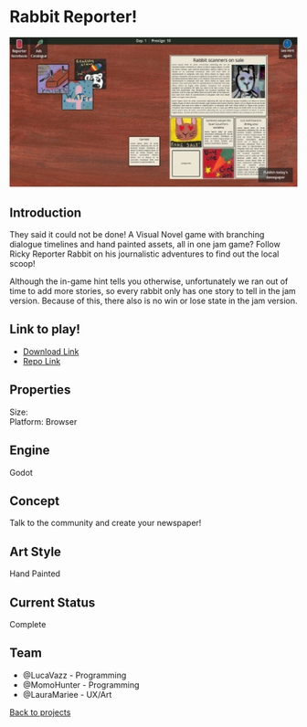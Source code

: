 # Rabbit Reporter!

![banner](newspaper.png)

## Introduction
They said it could not be done! A Visual Novel game with branching dialogue timelines and hand painted assets, all in one jam game?
Follow Ricky Reporter Rabbit on his journalistic adventures to find out the local scoop!

Although the in-game hint tells you otherwise, unfortunately we ran out of time to add more stories, so every rabbit only has one story to tell in the jam version. Because of this, there also is no win or lose state in the jam version.

## Link to play!
- [Download Link](https://lucavazz.itch.io/rabbit-reporter)
- [Repo Link](https://gitlab.com/greenopal-studio/rabbit-reporter-ld54-freeze)

## Properties
Size: <br>
Platform: Browser

## Engine
Godot

## Concept
Talk to the community and create your newspaper!

## Art Style
Hand Painted

## Current Status
Complete

## Team
- @LucaVazz - Programming
- @MomoHunter - Programming
- @LauraMariee - UX/Art



[Back to projects](projects.md)
